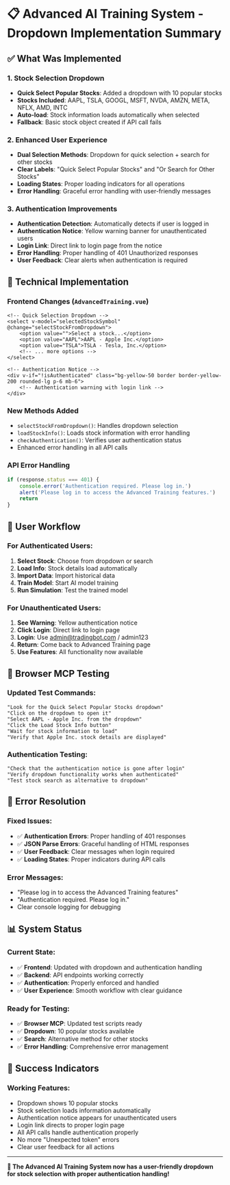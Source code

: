 # 📋 Advanced AI Training System - Dropdown Implementation Summary

## ✅ **What Was Implemented**

### 1. **Stock Selection Dropdown**
- **Quick Select Popular Stocks**: Added a dropdown with 10 popular stocks
- **Stocks Included**: AAPL, TSLA, GOOGL, MSFT, NVDA, AMZN, META, NFLX, AMD, INTC
- **Auto-load**: Stock information loads automatically when selected
- **Fallback**: Basic stock object created if API call fails

### 2. **Enhanced User Experience**
- **Dual Selection Methods**: Dropdown for quick selection + search for other stocks
- **Clear Labels**: "Quick Select Popular Stocks" and "Or Search for Other Stocks"
- **Loading States**: Proper loading indicators for all operations
- **Error Handling**: Graceful error handling with user-friendly messages

### 3. **Authentication Improvements**
- **Authentication Detection**: Automatically detects if user is logged in
- **Authentication Notice**: Yellow warning banner for unauthenticated users
- **Login Link**: Direct link to login page from the notice
- **Error Handling**: Proper handling of 401 Unauthorized responses
- **User Feedback**: Clear alerts when authentication is required

## 🔧 **Technical Implementation**

### Frontend Changes (`AdvancedTraining.vue`)
```vue
<!-- Quick Selection Dropdown -->
<select v-model="selectedStockSymbol" @change="selectStockFromDropdown">
    <option value="">Select a stock...</option>
    <option value="AAPL">AAPL - Apple Inc.</option>
    <option value="TSLA">TSLA - Tesla, Inc.</option>
    <!-- ... more options -->
</select>

<!-- Authentication Notice -->
<div v-if="!isAuthenticated" class="bg-yellow-50 border border-yellow-200 rounded-lg p-6 mb-6">
    <!-- Authentication warning with login link -->
</div>
```

### New Methods Added
- `selectStockFromDropdown()`: Handles dropdown selection
- `loadStockInfo()`: Loads stock information with error handling
- `checkAuthentication()`: Verifies user authentication status
- Enhanced error handling in all API calls

### API Error Handling
```javascript
if (response.status === 401) {
    console.error('Authentication required. Please log in.')
    alert('Please log in to access the Advanced Training features.')
    return
}
```

## 🎯 **User Workflow**

### For Authenticated Users:
1. **Select Stock**: Choose from dropdown or search
2. **Load Info**: Stock details load automatically
3. **Import Data**: Import historical data
4. **Train Model**: Start AI model training
5. **Run Simulation**: Test the trained model

### For Unauthenticated Users:
1. **See Warning**: Yellow authentication notice
2. **Click Login**: Direct link to login page
3. **Login**: Use admin@tradingbot.com / admin123
4. **Return**: Come back to Advanced Training page
5. **Use Features**: All functionality now available

## 🧪 **Browser MCP Testing**

### Updated Test Commands:
```
"Look for the Quick Select Popular Stocks dropdown"
"Click on the dropdown to open it"
"Select AAPL - Apple Inc. from the dropdown"
"Click the Load Stock Info button"
"Wait for stock information to load"
"Verify that Apple Inc. stock details are displayed"
```

### Authentication Testing:
```
"Check that the authentication notice is gone after login"
"Verify dropdown functionality works when authenticated"
"Test stock search as alternative to dropdown"
```

## 🚨 **Error Resolution**

### Fixed Issues:
- ✅ **Authentication Errors**: Proper handling of 401 responses
- ✅ **JSON Parse Errors**: Graceful handling of HTML responses
- ✅ **User Feedback**: Clear messages when login required
- ✅ **Loading States**: Proper indicators during API calls

### Error Messages:
- "Please log in to access the Advanced Training features"
- "Authentication required. Please log in."
- Clear console logging for debugging

## 📊 **System Status**

### Current State:
- ✅ **Frontend**: Updated with dropdown and authentication handling
- ✅ **Backend**: API endpoints working correctly
- ✅ **Authentication**: Properly enforced and handled
- ✅ **User Experience**: Smooth workflow with clear guidance

### Ready for Testing:
- ✅ **Browser MCP**: Updated test scripts ready
- ✅ **Dropdown**: 10 popular stocks available
- ✅ **Search**: Alternative method for other stocks
- ✅ **Error Handling**: Comprehensive error management

## 🎉 **Success Indicators**

### Working Features:
- Dropdown shows 10 popular stocks
- Stock selection loads information automatically
- Authentication notice appears for unauthenticated users
- Login link directs to proper login page
- All API calls handle authentication properly
- No more "Unexpected token" errors
- Clear user feedback for all actions

---

**🚀 The Advanced AI Training System now has a user-friendly dropdown for stock selection with proper authentication handling!** 
